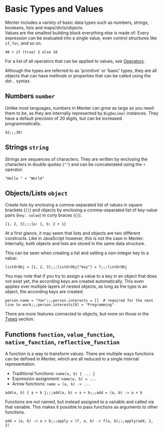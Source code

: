 # Basic Types and Values

Menter includes a variety of basic data types such as numbers, strings, booleans, lists and maps/dicts/objects.  
Values are the smallest building block everything else is made of: Every expression can be evaluated into a single
value, even control structures like `if`, `for`, and so on.

```result=42
40 + if (true) 2 else 10
```

For a list of all operators that can be applied to values, see [Operators](Core_Language_operators.html).

Although the types are referred to as 'primitive' or 'basic' types, they are all objects that can have methods or
properties that can be called using the dot `.` syntax.

## Numbers `number`

Unlike most languages, numbers in Menter can grow as large as you need them to be, as they are internally represented by
`BigDecimal` instances. They have a default precision of 20 digits, but can be increased programmatically.

```result=42;;;265252859812191058636308480000000
42;;;30!
```

## Strings `string`

Strings are sequences of characters. They are written by enclosing the characters in double quotes (`""`) and can be
concatenated using the `+` operator.

```result="Hello World"
"Hello " + "World"
```

## Objects/Lists `object`

Create lists by enclosing a comma-separated list of values in square brackets (`[]`) and objects by enclosing a
comma-separated list of key-value pairs (`key: value`) in curly braces (`{}`).

```result=[1, 2, 3];;;{a: 1, b: 3}
[1, 2, 3];;;{a: 1, b: 2 + 1}
```

At a first glance, it may seem that lists and objects are two different constructs. Like in JavaScript however, this is
not the case in Menter. Internally, both objects and lists are stored in the same data structure.

This can be seen when creating a list and setting a non-integer key to a value:

```result=[1, 2, 3];;;7;;;{0: 1, 1: 2, 2: 3, key: 7}
listOrObj = [1, 2, 3];;;listOrObj["key"] = 7;;;listOrObj
```

You may note that if you try to assign a value to a key in an object that does not exist yet, the according keys are
created automatically. This even applies over multiple layers of nested objects, as long as the type is an object, the
according keys are created:

```result=Yan;;;[];;;"Programming"
person.name = "Yan";;;person.interests = []  # required for the next line to work;;;person.interests[0] = "Programming"
```

There are more features connected to objects, but more on those in the [Types](Core_Language_types.html) section.

## Functions `function`, `value_function`, `native_function`, `reflective_function`

A function is a way to transform values. There are multiple ways functions can be defined in Menter, which are all
reduced to a single internal representation.

- Traditional functions: `name(a, b) { ... }`
- Expression assignment: `name(a, b) = ...`
- Arrow functions: `name = (a, b) -> ...`

```result=(a, b) -> { a + b };;;(a, b) -> { a + b };;;(a, b) -> { a + b }
add(a, b) { a + b };;;add(a, b) = a + b;;;add = (a, b) -> a + b
```

Functions are not named, but instead assigned to a variable and called via that variable. This makes it possible to pass
functions as arguments to other functions.

```result=(a, b) -> { a + b };;;(f, a, b) -> { f(a, b) };;;3
add = (a, b) -> a + b;;;apply = (f, a, b) -> f(a, b);;;apply(add, 1, 2)
```
